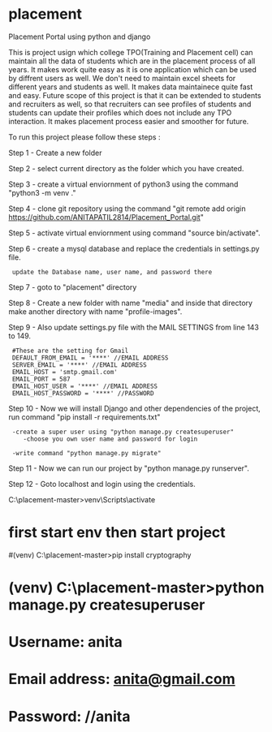# placement
Placement Portal using python and django

This is project usign which college TPO(Training and Placement cell) can maintain all the data of students which are in the 
placement process of all years. It makes work quite easy as it is one application which can be used by diffrent users as well.
We don't need to maintain excel sheets for different years and students as well. It makes data maintainece quite fast and
easy. Future scope of this project is that it can be extended to students and recruiters as well, so that recruiters
can see profiles of students and students can update their profiles which does not include any TPO interaction. It makes 
placement process easier and smoother for future.

To run this project please follow these steps :

Step 1 - Create a new folder

Step 2 - select current directory as the folder which you have created.

Step 3 - create a virtual enviornment of python3 using the command "python3 -m venv ."

Step 4 - clone git repository using the command "git remote add origin https://github.com/ANITAPATIL2814/Placement_Portal.git"

Step 5 - activate virtual enviornment using command "source bin/activate".

Step 6 - create a mysql database and replace the credentials in settings.py file.

	 update the Database name, user name, and password there


Step 7 - goto to "placement" directory

Step 8 - Create a new folder with name "media" and inside that directory make another directory with name "profile-images".

Step 9 - Also update settings.py file with the MAIL SETTINGS from line 143 to 149.
	
	 #These are the setting for Gmail
	 DEFAULT_FROM_EMAIL = '****' //EMAIL ADDRESS
	 SERVER_EMAIL = '****' //EMAIL ADDRESS
 	 EMAIL_HOST = 'smtp.gmail.com'
	 EMAIL_PORT = 587
	 EMAIL_HOST_USER = '****' //EMAIL ADDRESS
	 EMAIL_HOST_PASSWORD = '****' //PASSWORD

Step 10 - Now we will install Django and other dependencies of the project, run command "pip install -r requirements.txt"

	 -create a super user using "python manage.py createsuperuser"
		-choose you own user name and password for login

	 -write command "python manage.py migrate"


Step 11 - Now we can run our project by "python manage.py runserver".

Step 12 - Goto localhost and login using the credentials.

C:\placement-master>venv\Scripts\activate
# first start env then start project 
#(venv) C:\placement-master>pip install cryptography
# (venv) C:\placement-master>python manage.py createsuperuser
# Username: anita
# Email address: anita@gmail.com
# Password: //anita
